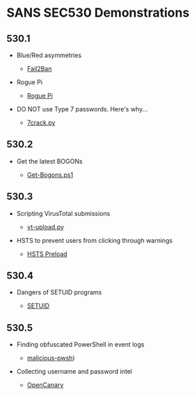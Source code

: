 # SANS SEC530 Demonstrations

## 530.1

- Blue/Red asymmetries

    - [Fail2Ban](https://ryananicholson.github.io/sec530-demos/day1/Fail2Ban.html)

- Rogue Pi
    
    - [Rogue Pi](https://ryananicholson.github.io/sec530-demos/day1/rogue-pi.html)

- DO NOT use Type 7 passwords. Here's why...

    - [7crack.py](https://ryananicholson.github.io/sec530-demos/day1/7crack.html)

## 530.2

- Get the latest BOGONs

    - [Get-Bogons.ps1](https://ryananicholson.github.io/sec530-demos/day2/Get-Bogons.html)

## 530.3

- Scripting VirusTotal submissions

    - [vt-upload.py](https://ryananicholson.github.io/sec530-demos/day3/VT-Upload.html)

- HSTS to prevent users from clicking through warnings

    - [HSTS Preload](https://ryananicholson.github.io/sec530-demos/day3/HSTS.html)

## 530.4

- Dangers of SETUID programs

    - [SETUID](https://ryananicholson.github.io/sec530-demos/day4/SETUID.html)

## 530.5

- Finding obfuscated PowerShell in event logs

    - [malicious-pwsh](https://ryananicholson.github.io/sec530-demos/day5/malicious-pwsh.html))

- Collecting username and password intel

    - [OpenCanary](https://ryananicholson.github.io/sec530-demos/day5/OpenCanary.html)
